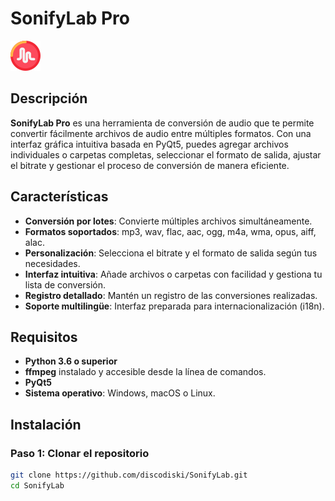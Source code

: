 # SonifyLab Pro

![SonifyLab Pro Logo](icono.png)

## Descripción

**SonifyLab Pro** es una herramienta de conversión de audio que te permite convertir fácilmente archivos de audio entre múltiples formatos. Con una interfaz gráfica intuitiva basada en PyQt5, puedes agregar archivos individuales o carpetas completas, seleccionar el formato de salida, ajustar el bitrate y gestionar el proceso de conversión de manera eficiente.

## Características

- **Conversión por lotes**: Convierte múltiples archivos simultáneamente.
- **Formatos soportados**: mp3, wav, flac, aac, ogg, m4a, wma, opus, aiff, alac.
- **Personalización**: Selecciona el bitrate y el formato de salida según tus necesidades.
- **Interfaz intuitiva**: Añade archivos o carpetas con facilidad y gestiona tu lista de conversión.
- **Registro detallado**: Mantén un registro de las conversiones realizadas.
- **Soporte multilingüe**: Interfaz preparada para internacionalización (i18n).

## Requisitos

- **Python 3.6 o superior**
- **ffmpeg** instalado y accesible desde la línea de comandos.
- **PyQt5**
- **Sistema operativo**: Windows, macOS o Linux.

## Instalación

### Paso 1: Clonar el repositorio

```bash
git clone https://github.com/discodiski/SonifyLab.git
cd SonifyLab
